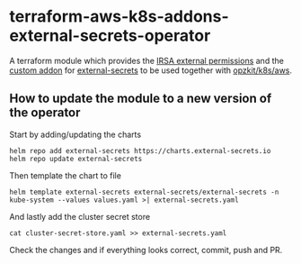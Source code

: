 # terraform-aws-k8s-addons-external-secrets-operator

A terraform module which provides
the [IRSA external permissions](https://kops.sigs.k8s.io/cluster_spec/#service-account-issuer-discovery-and-aws-iam-roles-for-service-accounts-irsa)
and the [custom addon](https://kops.sigs.k8s.io/addons/#custom-addons)
for [external-secrets](https://github.com/external-secrets/external-secrets) to be used together
with [opzkit/k8s/aws](https://registry.terraform.io/modules/opzkit/k8s/aws/latest).

## How to update the module to a new version of the operator
Start by adding/updating the charts
```shell
helm repo add external-secrets https://charts.external-secrets.io
helm repo update external-secrets
```

Then template the chart to file
```shell
helm template external-secrets external-secrets/external-secrets -n kube-system --values values.yaml >| external-secrets.yaml
```

And lastly add the cluster secret store
```shell
cat cluster-secret-store.yaml >> external-secrets.yaml
```

Check the changes and if everything looks correct, commit, push and PR.

